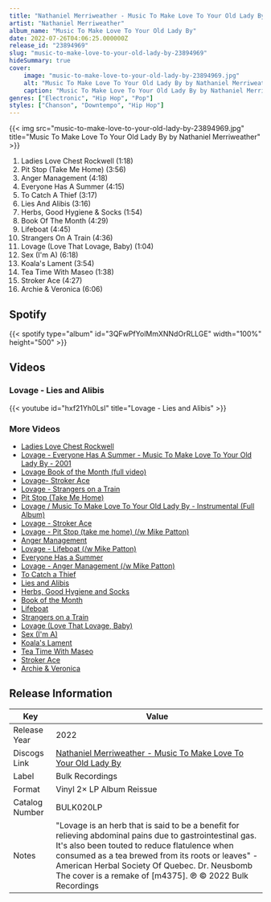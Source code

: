 ```yaml
---
title: "Nathaniel Merriweather - Music To Make Love To Your Old Lady By"
artist: "Nathaniel Merriweather"
album_name: "Music To Make Love To Your Old Lady By"
date: 2022-07-26T04:06:25.000000Z
release_id: "23894969"
slug: "music-to-make-love-to-your-old-lady-by-23894969"
hideSummary: true
cover:
    image: "music-to-make-love-to-your-old-lady-by-23894969.jpg"
    alt: "Music To Make Love To Your Old Lady By by Nathaniel Merriweather"
    caption: "Music To Make Love To Your Old Lady By by Nathaniel Merriweather"
genres: ["Electronic", "Hip Hop", "Pop"]
styles: ["Chanson", "Downtempo", "Hip Hop"]
---
```


{{< img src="music-to-make-love-to-your-old-lady-by-23894969.jpg" title="Music To Make Love To Your Old Lady By by Nathaniel Merriweather" >}}

<!-- section break -->

1. Ladies Love Chest Rockwell (1:18)
2. Pit Stop (Take Me Home) (3:56)
3. Anger Management (4:18)
4. Everyone Has A Summer (4:15)
5. To Catch A Thief (3:17)
6. Lies And Alibis (3:16)
7. Herbs, Good Hygiene & Socks (1:54)
8. Book Of The Month (4:29)
9. Lifeboat (4:45)
10. Strangers On A Train (4:36)
11. Lovage (Love That Lovage, Baby) (1:04)
12. Sex (I'm A) (6:18)
13. Koala's Lament (3:54)
14. Tea Time With Maseo (1:38)
15. Stroker Ace (4:27)
16. Archie & Veronica (6:06)

<!-- section break -->


## Spotify
{{< spotify type="album" id="3QFwPfYolMmXNNdOrRLLGE" width="100%" height="500" >}}



## Videos
### Lovage - Lies and Alibis
{{< youtube id="hxf21Yh0LsI" title="Lovage - Lies and Alibis" >}}<br>

### More Videos

- [Ladies Love Chest Rockwell](https://www.youtube.com/watch?v=KhtXq2B4Ogo)
- [Lovage - Everyone Has A Summer - Music To Make Love To Your Old Lady By - 2001](https://www.youtube.com/watch?v=iTeHE1zKnHg)
- [Lovage Book of the Month  (full video)](https://www.youtube.com/watch?v=KwBRkN9__uc)
- [Lovage- Stroker Ace](https://www.youtube.com/watch?v=PIZboBSZiYg)
- [Lovage - Strangers on a Train](https://www.youtube.com/watch?v=9jmK_UTXafs)
- [Pit Stop (Take Me Home)](https://www.youtube.com/watch?v=y3Hm8wJ55wQ)
- [Lovage / Music To Make Love To Your Old Lady By - Instrumental (Full Album)](https://www.youtube.com/watch?v=CbyRp4CX5_0)
- [Lovage - Stroker Ace](https://www.youtube.com/watch?v=6uUvjdSHWeQ)
- [Lovage - Pit Stop (take me home) (/w Mike Patton)](https://www.youtube.com/watch?v=iPXKzHBTSA4)
- [Anger Management](https://www.youtube.com/watch?v=RQvs6dAmlYM)
- [Lovage - Lifeboat (/w Mike Patton)](https://www.youtube.com/watch?v=xu3tzC9evm8)
- [Everyone Has a Summer](https://www.youtube.com/watch?v=8l32OnMUGVc)
- [Lovage - Anger Management (/w Mike Patton)](https://www.youtube.com/watch?v=2P3RTPevirM)
- [To Catch a Thief](https://www.youtube.com/watch?v=8nvzKqia8GM)
- [Lies and Alibis](https://www.youtube.com/watch?v=yPgz_una_nI)
- [Herbs, Good Hygiene and Socks](https://www.youtube.com/watch?v=efRQfNywAxM)
- [Book of the Month](https://www.youtube.com/watch?v=mSSu9jTbqGU)
- [Lifeboat](https://www.youtube.com/watch?v=VwYgkmQF2a8)
- [Strangers on a Train](https://www.youtube.com/watch?v=7KjrrBaNljg)
- [Lovage (Love That Lovage, Baby)](https://www.youtube.com/watch?v=4ZAxmoRbiBE)
- [Sex (I'm A)](https://www.youtube.com/watch?v=TV49MerPUb8)
- [Koala's Lament](https://www.youtube.com/watch?v=vqXggr9cBec)
- [Tea Time With Maseo](https://www.youtube.com/watch?v=j_I4u6qAK3k)
- [Stroker Ace](https://www.youtube.com/watch?v=I6opOz3Y9-w)
- [Archie & Veronica](https://www.youtube.com/watch?v=yCFImkbhZD4)


## Release Information
|  Key           | Value                                                |
| ---------------| ---------------------------------------------------- |
| Release Year   | 2022                                   |
| Discogs Link   | [Nathaniel Merriweather - Music To Make Love To Your Old Lady By](https://www.discogs.com/release/23894969-Nathaniel-Merriweather-Presents-Lovage-Avec-Michael-Patton-Jennifer-Charles-Music-To-Make-Love-To-Yo) |
| Label          | Bulk Recordings |
| Format         | Vinyl 2× LP Album Reissue |
| Catalog Number | BULK020LP |
| Notes | "Lovage is an herb that is said to be a benefit for relieving abdominal pains due to gastrointestinal gas. It's also been touted to reduce flatulence when consumed as a tea brewed from its roots or leaves" - American Herbal Society Of Quebec. Dr. Neusbomb  The cover is a remake of [m4375].   ℗ © 2022 Bulk Recordings |